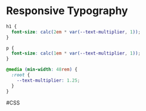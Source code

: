 # Responsive Typography

```css
h1 {
  font-size: calc(2em * var(--text-multiplier, 1));
}

p {
  font-size: calc(1em * var(--text-multiplier, 1));
}

@media (min-width: 48rem) {
  :root {
    --text-multiplier: 1.25;
  }
}
```

#CSS 